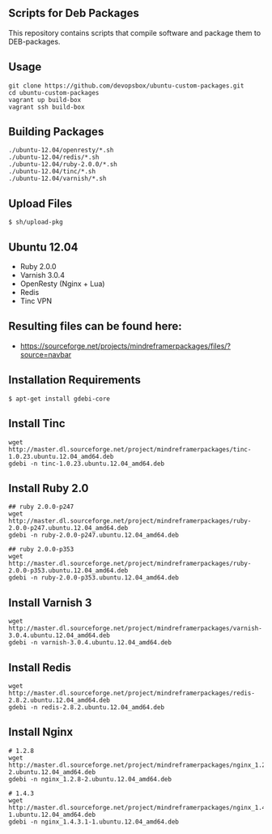 ## Scripts for Deb Packages


This repository contains scripts that compile software and package them to DEB-packages.

## Usage

    git clone https://github.com/devopsbox/ubuntu-custom-packages.git
    cd ubuntu-custom-packages
    vagrant up build-box
    vagrant ssh build-box

## Building Packages

    ./ubuntu-12.04/openresty/*.sh
    ./ubuntu-12.04/redis/*.sh
    ./ubuntu-12.04/ruby-2.0.0/*.sh
    ./ubuntu-12.04/tinc/*.sh
    ./ubuntu-12.04/varnish/*.sh

## Upload Files

    $ sh/upload-pkg

## Ubuntu 12.04
  - Ruby 2.0.0
  - Varnish 3.0.4
  - OpenResty (Nginx + Lua)
  - Redis
  - Tinc VPN

## Resulting files can be found here:
  - https://sourceforge.net/projects/mindreframerpackages/files/?source=navbar

## Installation Requirements

    $ apt-get install gdebi-core


## Install Tinc

    wget http://master.dl.sourceforge.net/project/mindreframerpackages/tinc-1.0.23.ubuntu.12.04_amd64.deb
    gdebi -n tinc-1.0.23.ubuntu.12.04_amd64.deb

## Install Ruby 2.0
    ## ruby 2.0.0-p247
    wget http://master.dl.sourceforge.net/project/mindreframerpackages/ruby-2.0.0-p247.ubuntu.12.04_amd64.deb
    gdebi -n ruby-2.0.0-p247.ubuntu.12.04_amd64.deb

    ## ruby 2.0.0-p353
    wget http://master.dl.sourceforge.net/project/mindreframerpackages/ruby-2.0.0-p353.ubuntu.12.04_amd64.deb
    gdebi -n ruby-2.0.0-p353.ubuntu.12.04_amd64.deb

## Install Varnish 3

    wget http://master.dl.sourceforge.net/project/mindreframerpackages/varnish-3.0.4.ubuntu.12.04_amd64.deb
    gdebi -n varnish-3.0.4.ubuntu.12.04_amd64.deb

## Install Redis
    wget http://master.dl.sourceforge.net/project/mindreframerpackages/redis-2.8.2.ubuntu.12.04_amd64.deb
    gdebi -n redis-2.8.2.ubuntu.12.04_amd64.deb

## Install Nginx

    # 1.2.8
    wget http://master.dl.sourceforge.net/project/mindreframerpackages/nginx_1.2.8-2.ubuntu.12.04_amd64.deb
    gdebi -n nginx_1.2.8-2.ubuntu.12.04_amd64.deb

    # 1.4.3
    wget http://master.dl.sourceforge.net/project/mindreframerpackages/nginx_1.4.3.1-1.ubuntu.12.04_amd64.deb
    gdebi -n nginx_1.4.3.1-1.ubuntu.12.04_amd64.deb

